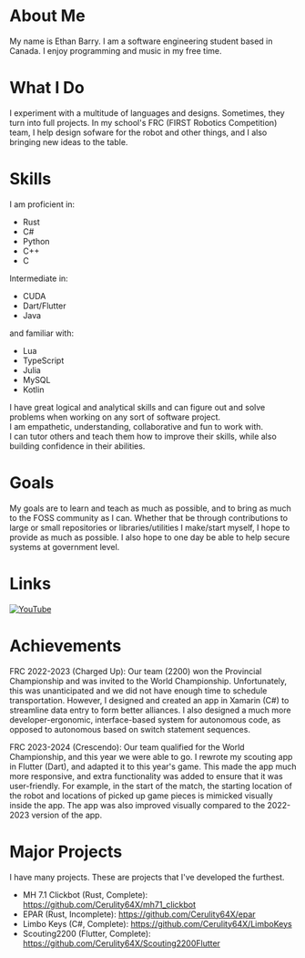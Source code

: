 # About Me
My name is Ethan Barry. I am a software engineering student based in Canada. I enjoy programming and music in my free time.

# What I Do
I experiment with a multitude of languages and designs. Sometimes, they turn into full projects. In my school's FRC (FIRST Robotics Competition) team, I help design sofware for the robot and other things, and I also bringing new ideas to the table.

# Skills
I am proficient in:
- Rust
- C#
- Python
- C++
- C

Intermediate in:
- CUDA
- Dart/Flutter
- Java

and familiar with:
- Lua
- TypeScript
- Julia
- MySQL
- Kotlin

I have great logical and analytical skills and can figure out and solve problems when working on any sort of software project.\
I am empathetic, understanding, collaborative and fun to work with.\
I can tutor others and teach them how to improve their skills, while also building confidence in their abilities.

# Goals
My goals are to learn and teach as much as possible, and to bring as much to the FOSS community as I can. Whether that be through contributions to large or small repositories or libraries/utilities I make/start myself, I hope to provide as much as possible. I also hope to one day be able to help secure systems at government level.

# Links
[![YouTube](https://img.shields.io/badge/YouTube-Cerulity-dd2222?labelColor=222222&logo=youtube)](https://www.youtube.com/@cerulity32k)

# Achievements
FRC 2022-2023 (Charged Up): Our team (2200) won the Provincial Championship and was invited to the World Championship. Unfortunately, this was unanticipated and we did not have enough time to schedule transportation. However, I designed and created an app in Xamarin (C#) to streamline data entry to form better alliances. I also designed a much more developer-ergonomic, interface-based system for autonomous code, as opposed to autonomous based on switch statement sequences.

FRC 2023-2024 (Crescendo): Our team qualified for the World Championship, and this year we were able to go. I rewrote my scouting app in Flutter (Dart), and adapted it to this year's game. This made the app much more responsive, and extra functionality was added to ensure that it was user-friendly. For example, in the start of the match, the starting location of the robot and locations of picked up game pieces is mimicked visually inside the app. The app was also improved visually compared to the 2022-2023 version of the app.

# Major Projects
I have many projects. These are projects that I've developed the furthest.

- MH 7.1 Clickbot (Rust, Complete): https://github.com/Cerulity64X/mh71_clickbot
- EPAR (Rust, Incomplete): https://github.com/Cerulity64X/epar
- Limbo Keys (C#, Complete): https://github.com/Cerulity64X/LimboKeys
- Scouting2200 (Flutter, Complete): https://github.com/Cerulity64X/Scouting2200Flutter
